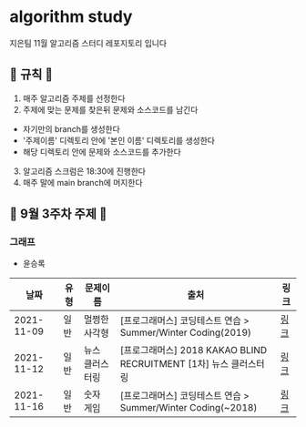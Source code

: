 # algorithm study

지은팀 11월 알고리즘 스터디 레포지토리 입니다

## 📝 규칙 📝

1. 매주 알고리즘 주제를 선정한다
2. 주제에 맞는 문제를 찾은뒤 문제와 소스코드를 남긴다

- 자기만의 branch를 생성한다
- '주제이름' 디렉토리 안에 '본인 이름' 디렉토리를 생성한다
- 해당 디렉토리 안에 문제와 소스코드를 추가한다

3. 알고리즘 스크럼은 18:30에 진행한다
4. 매주 말에 main branch에 머지한다

## 📅 9월 3주차 주제 📅

### 그래프

- 윤승록

| 날짜       | 유형 | 문제이름        | 출처                                                              | 링크                                                                                 |
| ---------- | ---- | --------------- | ----------------------------------------------------------------- | ------------------------------------------------------------------------------------ |
| 2021-11-09 | 일반 | 멀쩡한 사각형   | [프로그래머스] 코딩테스트 연습 > Summer/Winter Coding(2019)       | [링크](https://programmers.co.kr/learn/courses/30/lessons/62048)                     |
| 2021-11-12 | 일반 | 뉴스 클러스터링 | [프로그래머스] 2018 KAKAO BLIND RECRUITMENT [1차] 뉴스 클러스터링 | [링크](https://programmers.co.kr/learn/courses/30/lessons/17677?language=javascript) |
| 2021-11-16 | 일반 | 숫자 게임       | [프로그래머스] 코딩테스트 연습 > Summer/Winter Coding(~2018)      | [링크](https://programmers.co.kr/learn/courses/30/lessons/12987#)                    |
